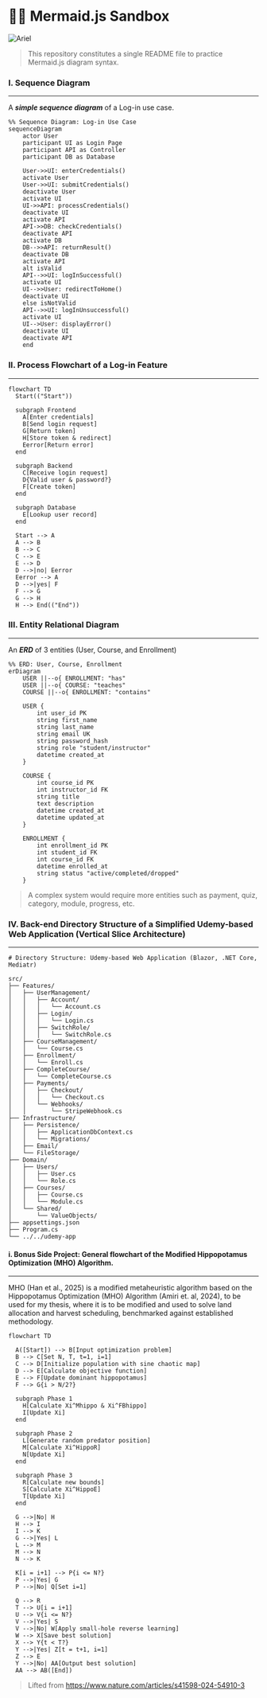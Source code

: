# 🧜‍♀️ Mermaid.js Sandbox
![Ariel](https://images.genius.com/b246eacb8eb8a9a01a0ed79ed9273040.690x388x41.gif)

> This repository constitutes a single README file to practice Mermaid.js diagram syntax.


### I. Sequence Diagram
---
A ***simple sequence diagram*** of a Log-in use case.
```mermaid
%% Sequence Diagram: Log-in Use Case
sequenceDiagram
    actor User
    participant UI as Login Page
    participant API as Controller
    participant DB as Database
    
    User->>UI: enterCredentials()
    activate User
    User->>UI: submitCredentials()
    deactivate User
    activate UI
    UI->>API: processCredentials()
    deactivate UI
    activate API
    API->>DB: checkCredentials()
    deactivate API
    activate DB
    DB-->>API: returnResult()
    deactivate DB
    activate API
    alt isValid
    API-->>UI: logInSuccessful() 
    activate UI
    UI-->>User: redirectToHome()
    deactivate UI
    else isNotValid
    API-->>UI: logInUnsuccessful()
    activate UI
    UI-->User: displayError()
    deactivate UI
    deactivate API
    end
```

### II. Process Flowchart of a Log-in Feature
---
``` mermaid
flowchart TD
  Start(("Start"))
  
  subgraph Frontend
    A[Enter credentials]
    B[Send login request]
    G[Return token]
    H[Store token & redirect]
    Eerror[Return error]
  end
  
  subgraph Backend
    C[Receive login request]
    D{Valid user & password?}
    F[Create token]
  end
  
  subgraph Database
    E[Lookup user record]
  end
  
  Start --> A
  A --> B
  B --> C
  C --> E
  E --> D
  D -->|no| Eerror
  Eerror --> A
  D -->|yes| F
  F --> G
  G --> H
  H --> End(("End"))
```

### III. Entity Relational Diagram
---
An ***ERD*** of 3 entities (User, Course, and Enrollment)
```mermaid
%% ERD: User, Course, Enrollment
erDiagram
    USER ||--o{ ENROLLMENT: "has"
    USER ||--o{ COURSE: "teaches"
    COURSE ||--o{ ENROLLMENT: "contains"

    USER {
        int user_id PK
        string first_name
        string last_name
        string email UK
        string password_hash
        string role "student/instructor"
        datetime created_at
    }
    
    COURSE {
        int course_id PK
        int instructor_id FK
        string title
        text description
        datetime created_at
        datetime updated_at
    }
    
    ENROLLMENT {
        int enrollment_id PK
        int student_id FK
        int course_id FK
        datetime enrolled_at
        string status "active/completed/dropped"
    }
```

> A complex system would require more entities such as payment, quiz, category, module, progress, etc.

### IV. Back-end Directory Structure of a Simplified Udemy-based Web Application (Vertical Slice Architecture)
---
```text
# Directory Structure: Udemy-based Web Application (Blazor, .NET Core, Mediatr)

src/
├── Features/                      
│   ├── UserManagement/
│   │   ├── Account/              
│   │   │   └── Account.cs
│   │   ├── Login/
│   │   │   └── Login.cs
│   │   ├── SwitchRole/
│   │   │   └── SwitchRole.cs
│   ├── CourseManagement/
│   │   └── Course.cs
│   ├── Enrollment/
│   │   └── Enroll.cs
│   ├── CompleteCourse/
│   │   └── CompleteCourse.cs
│   ├── Payments/
│   │   ├── Checkout/
│   │   │   └── Checkout.cs
│   │   └── Webhooks/
│   │       └── StripeWebhook.cs
├── Infrastructure/                
│   ├── Persistence/
│   │   ├── ApplicationDbContext.cs
│   │   └── Migrations/
│   ├── Email/
│   └── FileStorage/
├── Domain/                        
│   ├── Users/
│   │   ├── User.cs
│   │   └── Role.cs
│   ├── Courses/
│   │   ├── Course.cs
│   │   └── Module.cs
│   └── Shared/
│       └── ValueObjects/
├── appsettings.json
├── Program.cs
└── ../../udemy-app                 
```



#### i. Bonus Side Project: General flowchart of the Modified Hippopotamus Optimization (MHO) Algorithm.
---
MHO (Han et al., 2025) is a modified metaheuristic algorithm based on the  Hippopotamus Optimization (MHO) Algorithm (Amiri et. al, 2024), to be used for my thesis, where it is to be modified and used to solve land allocation and harvest scheduling, benchmarked against established methodology.

```mermaid
flowchart TD

  A([Start]) --> B[Input optimization problem]
  B --> C[Set N, T, t=1, i=1]
  C --> D[Initialize population with sine chaotic map]
  D --> E[Calculate objective function]
  E --> F[Update dominant hippopotamus]
  F --> G{i > N/2?}

  subgraph Phase 1
    H[Calculate Xi^Mhippo & Xi^FBhippo]
    I[Update Xi]
  end

  subgraph Phase 2
    L[Generate random predator position]
    M[Calculate Xi^HippoR]
    N[Update Xi]
  end

  subgraph Phase 3
    R[Calculate new bounds]
    S[Calculate Xi^HippoE]
    T[Update Xi]
  end

  G -->|No| H
  H --> I
  I --> K
  G -->|Yes| L
  L --> M
  M --> N
  N --> K

  K[i = i+1] --> P{i <= N?}
  P -->|Yes| G
  P -->|No| Q[Set i=1]

  Q --> R
  T --> U[i = i+1]
  U --> V{i <= N?}
  V -->|Yes| S
  V -->|No| W[Apply small-hole reverse learning]
  W --> X[Save best solution]
  X --> Y{t < T?}
  Y -->|Yes| Z[t = t+1, i=1]
  Z --> E
  Y -->|No| AA[Output best solution]
  AA --> AB([End])
```
> Lifted from https://www.nature.com/articles/s41598-024-54910-3
